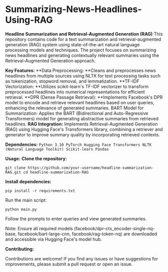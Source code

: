 # Summarizing-News-Headlines-Using-RAG

**Headline Summarization and Retrieval-Augmented Generation (RAG)**
This repository contains code for a text summarization and retrieval-augmented generation (RAG) system using state-of-the-art natural language processing models and techniques. The project focuses on summarizing news headlines and generating contextually relevant summaries using the Retrieval-Augmented Generation approach.

**Key Features:**
**Data Preprocessing: **Cleans and preprocesses news headlines from multiple sources using NLTK for text processing tasks such as tokenization, stopword removal, and lemmatization.
**TF-IDF Vectorization: **Utilizes scikit-learn's TF-IDF vectorizer to transform preprocessed headlines into numerical representations for efficient retrieval.
**DPR (Dense Passage Retrieval): **Implements Facebook's DPR model to encode and retrieve relevant headlines based on user queries, enhancing the relevance of generated summaries.
BART Model for Summarization: Applies the BART (Bidirectional and Auto-Regressive Transformers) model for generating abstractive summaries from retrieved headlines.
**RAG Integration:** Implements Retrieval-Augmented Generation (RAG) using Hugging Face's Transformers library, combining a retriever and generator to improve summary quality by incorporating retrieved contexts.

**Dependencies:**
`Python 3.10
PyTorch
Hugging Face Transformers
NLTK (Natural Language Toolkit)
Scikit-learn
Pandas`

**Usage:**
**Clone the repository:**

`git clone https://github.com/your-username/headline-summarization-RAG.git
cd headline-summarization-RAG`

**Install dependencies:**

`pip install -r requirements.txt`

Run the main script:

`python main.py`

Follow the prompts to enter queries and view generated summaries.

Note: Ensure all required models (facebook/dpr-ctx_encoder-single-nq-base, facebook/bart-large-cnn, facebook/rag-token-nq) are downloaded and accessible via Hugging Face's model hub.

**Contributing:**

Contributions are welcome! If you find any issues or have suggestions for improvements, please submit a pull request or open an issue.

